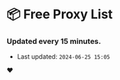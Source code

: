 # :package: Free Proxy List
### Updated every 15 minutes.

- Last updated: `2024-06-25 15:05`

:heart:
